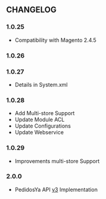 CHANGELOG
---------

### 1.0.25
- Compatibility with Magento 2.4.5

### 1.0.26
### 1.0.27
- Details in System.xml

### 1.0.28
- Add Multi-store Support
- Update Module ACL
- Update Configurations
- Update Webservice

### 1.0.29
- Improvements multi-store Support

### 2.0.0
- PedidosYa API [v3](https://developers.pedidosya.com/courier-api/v3) Implementation